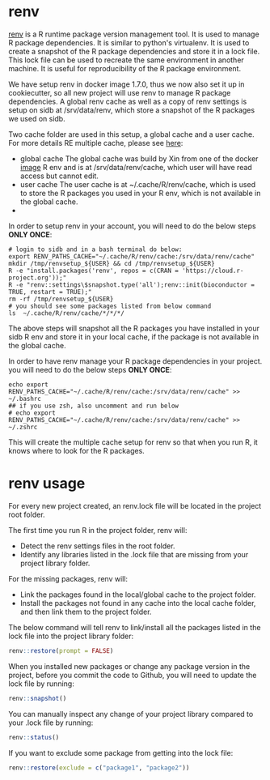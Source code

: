 # renv

[renv](https://rstudio.github.io/renv/) is a R runtime package version management tool. It is used to manage R package
dependencies. It is similar to python's virtualenv. It is used to create a snapshot of the R package dependencies and
store it in a lock file. This lock file can be used to recreate the same environment in another machine. It is useful
for reproducibility of the R package environment.

We have setup renv in docker image 1.7.0, thus we now also set it up in cookiecutter, so all new project will use renv
to manage R package dependencies. A global renv cache as well as a copy of renv settings is setup on sidb at
/srv/data/renv, which store a snapshot of the R
packages we used on sidb.

Two cache folder are used in this setup, a global cache and a user cache. For more details RE multiple cache, please
see [here](https://rstudio.github.io/renv/articles/package-install.html):

- global cache
  The global cache was build by Xin from one of the
  docker [image](https://github.com/sidbdri/Docker/blob/7a16fcb20c47b6ce40585858d1005fe11a9c46c6/sidb_R/build_R_env_cache.sh)
  R env and is at /srv/data/renv/cache, which user will
  have read access but cannot edit.
- user cache
  The user cache is at ~/.cache/R/renv/cache, which is used to store the R packages you used in your R env, which is not
  available in the global cache.
-

In order to setup renv in your account, you will need to do the below steps **ONLY ONCE**:

```
# login to sidb and in a bash terminal do below:
export RENV_PATHS_CACHE="~/.cache/R/renv/cache:/srv/data/renv/cache"
mkdir /tmp/renvsetup_${USER} && cd /tmp/renvsetup_${USER}
R -e "install.packages('renv', repos = c(CRAN = 'https://cloud.r-project.org'));"
R -e "renv::settings\$snapshot.type('all');renv::init(bioconductor = TRUE, restart = TRUE);"
rm -rf /tmp/renvsetup_${USER}
# you should see some packages listed from below command
ls  ~/.cache/R/renv/cache/*/*/*/
```

The above steps will snapshot all the R packages you have installed in your sidb R env and store it in your local cache,
if the package is not available in the global cache.

In order to have renv manage your R package dependencies in your project. you will need to do the below steps **ONLY
ONCE**:

```
echo export RENV_PATHS_CACHE="~/.cache/R/renv/cache:/srv/data/renv/cache" >> ~/.bashrc
## if you use zsh, also uncomment and run below
# echo export RENV_PATHS_CACHE="~/.cache/R/renv/cache:/srv/data/renv/cache" >> ~/.zshrc
```

This will create the multiple cache setup for renv so that when you run R, it knows where to look for the R packages.

# renv usage

For every new project created, an renv.lock file will be located in the project root folder.

The first time you run R in the project folder, renv will:

- Detect the renv settings files in the root folder.
- Identify any libraries listed in the .lock file that are missing from your project library folder.

For the missing packages, renv will:

- Link the packages found in the local/global cache to the project folder.
- Install the packages not found in any cache into the local cache folder, and then link them to the project folder.

The below command will tell renv to link/install all the packages listed in the lock file into the project library
folder:

```R
renv::restore(prompt = FALSE)
```

When you installed new packages or change any package version in the project, before you commit the code to Github, you
will need to update the lock file by running:

```R
renv::snapshot()
```

You can manually inspect any change of your project library compared to your .lock file by running:

```R
renv::status()
```

If you want to exclude some package from getting into the lock file:
```R
renv::restore(exclude = c("package1", "package2"))
```